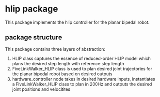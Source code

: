 # hlip package
This package implements the hlip controller for the planar bipedal robot. 
## package structure
This package contains three layers of abstraction: 
1. HLIP class captures the essence of reduced-order HLIP model which plans the desired step length with reference step length
2. FiveLinkWalker_HLIP class is used to plan desired joint trajectories for the planar bipedal robot based on desired outputs
3. hardware_controller node takes in desired hardware inputs, instantiates a FiveLinkWalker_HLIP class to plan in 200Hz and outputs the desired joint positions and velocitites  